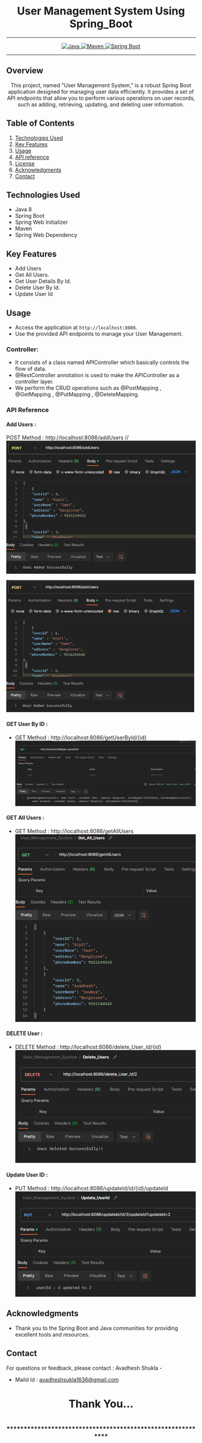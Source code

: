 # <h1 align = "center"> User Management System Using Spring_Boot </h1>
___ 
<p align="center">
<a href="Java url">
    <img alt="Java" src="https://img.shields.io/badge/Java->=8-darkblue.svg" />
</a>
<a href="Maven url" >
    <img alt="Maven" src="https://img.shields.io/badge/maven-3.1.3-brightgreen.svg" />
</a>
<a href="Spring Boot url" >
    <img alt="Spring Boot" src="https://img.shields.io/badge/Spring Boot-3.0.6-brightgreen.svg" />
</a>
</p>

---

<p align="left">

<!-- Project Description -->
## Overview
<p align="center">This project, named "User Management System," is a robust Spring Boot application designed for managing user data efficiently. It provides a set of API endpoints that allow you to perform various operations on user records, such as adding, retrieving, updating, and deleting user information. 
</p>

<!-- Table of Contents -->
## Table of Contents
1. [Technologies Used](#technologies-used)
2. [Key Features](#key-features)
3. [Usage](#usage)
4. [API reference](#api-reference)
5. [License](#license)
6. [Acknowledgments](#acknowledgments)
7. [Contact](#contact)

<!-- Technologies Used -->
## Technologies Used
- Java 8
- Spring Boot
- Spring Web Initializer
- Maven
- Spring Web Dependency

<!-- Key Features -->
## Key Features
- Add Users
- Get All Users.
- Get User Details By Id.
- Delete User By Id.
- Update User Id

<!-- Usage -->
## Usage
- Access the application at `http://localhost:8086`.
- Use the provided API endpoints to manage your User Management.

### Controller:
- It consists of a class named APIController which basically controls the flow of data.
- @RestController annotation is used to make the APIController as a controller layer.
- We perform the CRUD operations such as @PostMapping , @GetMapping , @PutMapping , @DeleteMapping.

### API Reference

#### Add Users :
POST Method :  http://localhost:8086/addUsers
//![Add Users](https://github.com/Avadheshshukla/User_Management_System_Using_SpringBoot/blob/main/images/Adding_Users.png)

<img src="https://github.com/Avadheshshukla/User_Management_System_Using_SpringBoot/blob/main/images/Adding_Users.png" alt="Image Description" width="500"/>


 #### GET User By ID :
 - GET Method :   http://localhost:8086/getUserById/{id}
![Add Users](https://github.com/Avadheshshukla/User_Management_System_Using_SpringBoot/blob/main/images/get_user_byId.png)

#### GET All Users :
 - GET Method :   http://localhost:8086/getAllUsers
![Add Users](https://github.com/Avadheshshukla/User_Management_System_Using_SpringBoot/blob/main/images/get_All_Users.png)

 #### DELETE User :
 - DELETE Method :   http://localhost:8086/delete_User_Id/{id}
![Add Users](https://github.com/Avadheshshukla/User_Management_System_Using_SpringBoot/blob/main/images/Delete_User.png)

  #### Update User ID :
 - PUT Method :   http://localhost:8086/updateId/id/{id}/updateId
![Add Users](https://github.com/Avadheshshukla/User_Management_System_Using_SpringBoot/blob/main/images/Update_User_Id.png)




 <!-- Acknowledgments -->
## Acknowledgments
- Thank you to the Spring Boot and Java communities for providing excellent tools and resources.

<!-- Contact -->
## Contact
For questions or feedback, please contact : Avadhesh Shukla   -
- Maild Id : avadheshsukla1636@gmail.com

<h1 align="center">Thank You...<h1>
<h3 align = "center"> ***********************************************************<h3>




 
